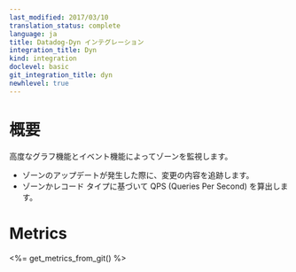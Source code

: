```yaml
---
last_modified: 2017/03/10
translation_status: complete
language: ja
title: Datadog-Dyn インテグレーション
integration_title: Dyn
kind: integration
doclevel: basic
git_integration_title: dyn
newhlevel: true
---
```


<!-- Monitor your zones with advanced graphs and events.

* Keep track of the changes made when a zone is updated
* Analyze the QPS made by zone or record type thanks to advanced graphing tools -->

# 概要

高度なグラフ機能とイベント機能によってゾーンを監視します。

* ゾーンのアップデートが発生した際に、変更の内容を追跡します。
* ゾーンかレコード タイプに基づいて QPS (Queries Per Second) を算出します。


<!-- ## Metrics

<%= get_metrics_from_git() %> -->

# Metrics

<%= get_metrics_from_git() %>